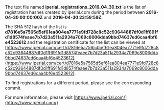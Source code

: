 The text file named **iperial_registrations_2016_04_30.txt** is the list of registration hashes created by iperial.com during the period between **2016-04-30 00:00:00Z** and **2016-04-30 23:59:59Z**.

The SHA 512 hash of the list is **d7816e5a7565d5ef61ea804ea7771e9fd728c8c52c93644887df0d1ff691fd1d8574feaee7b7d23a511a2934a7069c8006dda9bbd74637ed6caa4bf6e4523612** and the registration certificate for the list can be viewed at [https://www.iperial.com/cert/d7816e5a7565d5ef61ea804ea7771e9fd728c8c52c93644887df0d1ff691fd1d8574feaee7b7d23a511a2934a7069c8006dda9bbd74637ed6caa4bf6e4523612](https://www.iperial.com/cert/d7816e5a7565d5ef61ea804ea7771e9fd728c8c52c93644887df0d1ff691fd1d8574feaee7b7d23a511a2934a7069c8006dda9bbd74637ed6caa4bf6e4523612).

To find registrations for a different period, please see the corresponding commit.

For more information, please visit [https://www.iperial.com/](https://www.iperial.com/)
